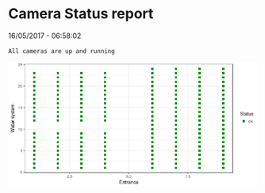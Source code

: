 Camera Status report
================
16/05/2017 - 06:58:02

    All cameras are up and running

![](camreport_files/figure-markdown_github/unnamed-chunk-2-1.png)
